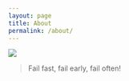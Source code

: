 ```yaml
---
layout: page
title: About
permalink: /about/
---
```


<img src="http://i.imgur.com/eyGJ2MW.jpg?1">
<blockquote>
Fail fast, fail early, fail often!
</blockquote>
